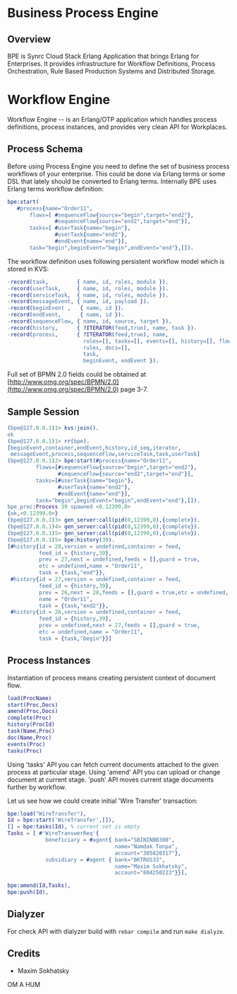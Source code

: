 Business Process Engine
=======================

Overview
--------

BPE is Synrc Cloud Stack Erlang Application that brings Erlang for Enterprises.
It provides infrastructure for Workflow Definitions, Process Orchestration,
Rule Based Production Systems and Distributed Storage.

Workflow Engine
===============

Workflow Engine -- is an Erlang/OTP application which handles process definitions,
process instances, and provides very clean API for Workplaces.

Process Schema
--------------

Before using Process Engine you need to define the set of business process
workflows of your enterprise. This could be done via Erlang terms or some DSL
that lately should be converted to Erlang terms. Internally BPE uses Erlang terms
workflow definition:

```erlang
bpe:start(
   #process{name="Order11",
       flows=[ #sequenceFlow{source="begin",target="end2"},
               #sequenceFlow{source="end2",target="end"}],
       tasks=[ #userTask{name="begin"},
               #userTask{name="end2"},
               #endEvent{name="end"}],
       task="begin",beginEvent="begin",endEvent="end"},[]).

```

The workflow definition uses following persistent workflow model which is stored in KVS:

```erlang
-record(task,         { name, id, roles, module }).
-record(userTask,     { name, id, roles, module }).
-record(serviceTask,  { name, id, roles, module }).
-record(messageEvent, { name, id, payload }).
-record(beginEvent ,   { name, id }).
-record(endEvent,      { name, id }).
-record(sequenceFlow, { name, id, source, target }).
-record(history,      { ?ITERATOR(feed,true), name, task }).
-record(process,      { ?ITERATOR(feed,true), name,
                        roles=[], tasks=[], events=[], history=[], flows=[],
                        rules, docs=[],
                        task,
                        beginEvent, endEvent }).
```

Full set of BPMN 2.0 fields could be obtained at [http://www.omg.org/spec/BPMN/2.0](http://www.omg.org/spec/BPMN/2.0) page 3-7.

Sample Session
--------------

```erlang
(bpe@127.0.0.1)1> kvs:join().
ok
(bpe@127.0.0.1)1> rr(bpe).
[beginEvent,container,endEvent,history,id_seq,iterator,
 messageEvent,process,sequenceFlow,serviceTask,task,userTask]
(bpe@127.0.0.1)2> bpe:start(#process{name="Order11",
         flows=[#sequenceFlow{source="begin",target="end2"},
                #sequenceFlow{source="end2",target="end"}],
         tasks=[#userTask{name="begin"},
                #userTask{name="end2"},
                #endEvent{name="end"}],
         task="begin",beginEvent="begin",endEvent="end"},[]).
bpe_proc:Process 39 spawned <0.12399.0>
{ok,<0.12399.0>}
(bpe@127.0.0.1)3> gen_server:call(pid(0,12399,0),{complete}).
(bpe@127.0.0.1)4> gen_server:call(pid(0,12399,0),{complete}).
(bpe@127.0.0.1)5> gen_server:call(pid(0,12399,0),{complete}).
(bpe@127.0.0.1)5> bpe:history(39).
[#history{id = 28,version = undefined,container = feed,
          feed_id = {history,39},
          prev = 27,next = undefined,feeds = [],guard = true,
          etc = undefined,name = "Order11",
          task = {task,"end"}},
 #history{id = 27,version = undefined,container = feed,
          feed_id = {history,39},
          prev = 26,next = 28,feeds = [],guard = true,etc = undefined,
          name = "Order11",
          task = {task,"end2"}},
 #history{id = 26,version = undefined,container = feed,
          feed_id = {history,39},
          prev = undefined,next = 27,feeds = [],guard = true,
          etc = undefined,name = "Order11",
          task = {task,"begin"}}]
```

Process Instances
-----------------

Instantiation of process means creating persistent context of document flow.

```erlang
load(ProcName)
start(Proc,Docs)
amend(Proc,Docs)
complete(Proc)
history(ProcId)
task(Name,Proc)
doc(Name,Proc)
events(Proc)
tasks(Proc)
```

Using 'tasks' API you can fetch current documents attached to the given
process at particular stage. Using 'amend' API you can upload or
change document at current stage. 'push' API moves current
stage documents further by workflow.

Let us see how we could create initial 'Wire Transfer' transaction:

```erlang
bpe:load("WireTransfer"),
Id = bpe:start('WireTransfer',[]),
[] = bpe:tasks(Id), % current set is empty
Tasks = [ #'WireTranswerReq'{
            beneficiary = #agent{ bank="SBININBB380",
                                  name="Namdak Tonpa",
                                  account="305820317"},
            subsidiary = #agent { bank="BKTRUS33",
                                  name="Maxim Sokhatsky",
                                  account="804250223"}}],

bpe:amend(Id,Tasks),
bpe:push(Id),
```

Dialyzer
--------

For check API with dialyzer build with `rebar compile` and run `make dialyze`.

Credits
-------

* Maxim Sokhatsky

OM A HUM
